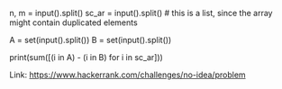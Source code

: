 n, m = input().split()
sc_ar = input().split() # this is a list, since the array might contain duplicated elements

A = set(input().split())
B = set(input().split())

print(sum([(i in A) - (i in B) for i in sc_ar]))

Link: https://www.hackerrank.com/challenges/no-idea/problem
